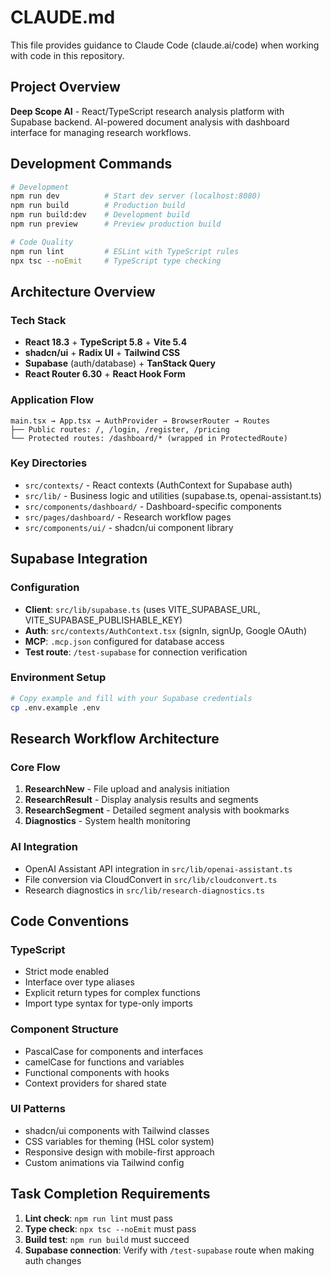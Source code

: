 # CLAUDE.md

This file provides guidance to Claude Code (claude.ai/code) when working with code in this repository.

## Project Overview

**Deep Scope AI** - React/TypeScript research analysis platform with Supabase backend. AI-powered document analysis with dashboard interface for managing research workflows.

## Development Commands

```bash
# Development
npm run dev          # Start dev server (localhost:8080)
npm run build        # Production build
npm run build:dev    # Development build
npm run preview      # Preview production build

# Code Quality
npm run lint         # ESLint with TypeScript rules
npx tsc --noEmit     # TypeScript type checking
```

## Architecture Overview

### Tech Stack
- **React 18.3** + **TypeScript 5.8** + **Vite 5.4**
- **shadcn/ui** + **Radix UI** + **Tailwind CSS**
- **Supabase** (auth/database) + **TanStack Query**
- **React Router 6.30** + **React Hook Form**

### Application Flow
```
main.tsx → App.tsx → AuthProvider → BrowserRouter → Routes
├── Public routes: /, /login, /register, /pricing
└── Protected routes: /dashboard/* (wrapped in ProtectedRoute)
```

### Key Directories
- `src/contexts/` - React contexts (AuthContext for Supabase auth)
- `src/lib/` - Business logic and utilities (supabase.ts, openai-assistant.ts)
- `src/components/dashboard/` - Dashboard-specific components
- `src/pages/dashboard/` - Research workflow pages
- `src/components/ui/` - shadcn/ui component library

## Supabase Integration

### Configuration
- **Client**: `src/lib/supabase.ts` (uses VITE_SUPABASE_URL, VITE_SUPABASE_PUBLISHABLE_KEY)
- **Auth**: `src/contexts/AuthContext.tsx` (signIn, signUp, Google OAuth)
- **MCP**: `.mcp.json` configured for database access
- **Test route**: `/test-supabase` for connection verification

### Environment Setup
```bash
# Copy example and fill with your Supabase credentials
cp .env.example .env
```

## Research Workflow Architecture

### Core Flow
1. **ResearchNew** - File upload and analysis initiation
2. **ResearchResult** - Display analysis results and segments  
3. **ResearchSegment** - Detailed segment analysis with bookmarks
4. **Diagnostics** - System health monitoring

### AI Integration
- OpenAI Assistant API integration in `src/lib/openai-assistant.ts`
- File conversion via CloudConvert in `src/lib/cloudconvert.ts`
- Research diagnostics in `src/lib/research-diagnostics.ts`

## Code Conventions

### TypeScript
- Strict mode enabled
- Interface over type aliases
- Explicit return types for complex functions
- Import type syntax for type-only imports

### Component Structure
- PascalCase for components and interfaces
- camelCase for functions and variables
- Functional components with hooks
- Context providers for shared state

### UI Patterns
- shadcn/ui components with Tailwind classes
- CSS variables for theming (HSL color system)
- Responsive design with mobile-first approach
- Custom animations via Tailwind config

## Task Completion Requirements

1. **Lint check**: `npm run lint` must pass
2. **Type check**: `npx tsc --noEmit` must pass  
3. **Build test**: `npm run build` must succeed
4. **Supabase connection**: Verify with `/test-supabase` route when making auth changes